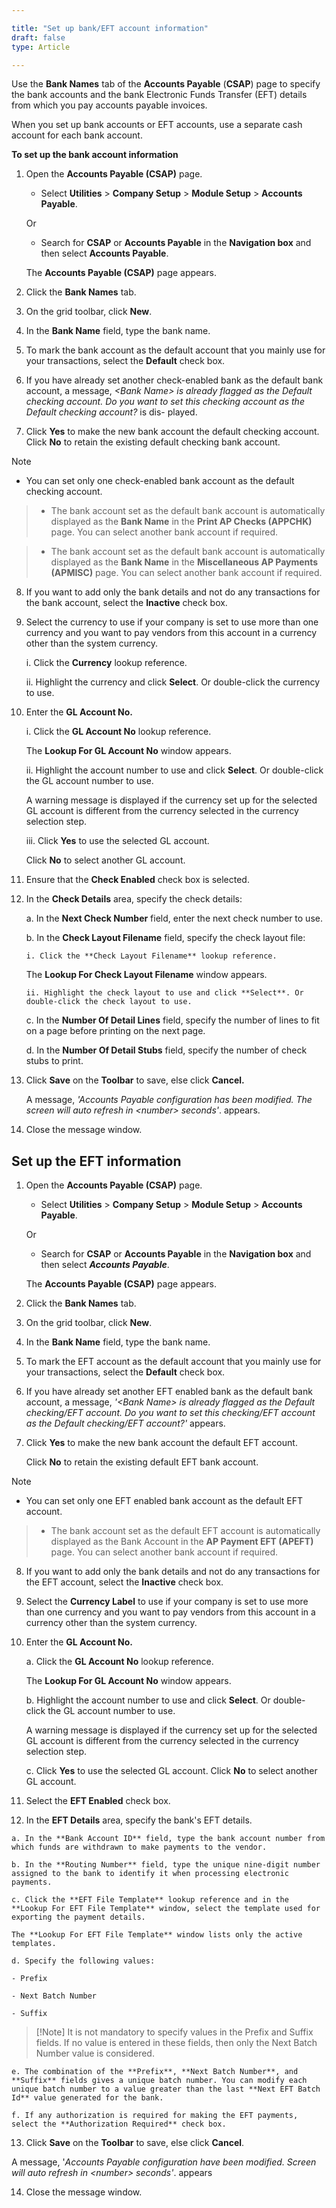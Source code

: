 ```yaml
---  

title: "Set up bank/EFT account information"  
draft: false 
type: Article

---
```


Use the **Bank Names** tab of the **Accounts Payable** (**CSAP**) page to specify the bank accounts and the bank Electronic Funds Transfer (EFT) details from which you pay accounts payable invoices.

When you set up bank accounts or EFT accounts, use a separate cash account for each bank account.

**To set up the bank account information**

1.  Open the **Accounts Payable (CSAP)** page.

    - Select **Utilities** > **Company Setup** > **Module Setup** > **Accounts Payable**.

    Or
    
    - Search for **CSAP** or **Accounts Payable** in the **Navigation box** and then select **Accounts Payable**.

    The **Accounts Payable (CSAP)** page appears.

2.  Click the **Bank Names** tab.

3.  On the grid toolbar, click **New**.

4.  In the **Bank Name** field, type the bank name.

5.  To mark the bank account as the default account that you mainly use for your transactions, select the **Default** check box.

6.  If you have already set another check-enabled bank as the default bank account, a message, *\<Bank Name> is already flagged as the Default checking account. Do you want to set this checking account as the Default checking account?* is dis- played.

7.  Click **Yes** to make the new bank account the default checking account. Click **No** to retain the existing default checking bank account.

> [!Note] 
> - You can set only one check-enabled bank account as the default checking account.

> - The bank account set as the default bank account is automatically displayed as the **Bank Name** in the **Print AP Checks (APPCHK)** page. You can select another bank account if required.

> - The bank account set as the default bank account is automatically displayed as the **Bank Name** in the **Miscellaneous AP Payments (APMISC)** page. You can select another bank account if required.

8.  If you want to add only the bank details and not do any transactions for the bank account, select the **Inactive** check box.

9.  Select the currency to use if your company is set to use more than one currency and you want to pay vendors from this account in a currency other than the system currency.

    i. Click the **Currency** lookup reference.
    
    ii. Highlight the currency and click **Select**. Or double-click the currency to use.

10. Enter the **GL Account No.** 

    i. Click the **GL Account No** lookup reference.
    
    The **Lookup For GL Account No** window appears.
    
    ii. Highlight the account number to use and click **Select**. Or double-click the GL account number to use.
    
    A warning message is displayed if the currency set up for the selected GL account is different from the currency selected in the currency selection step.
    
    iii. Click **Yes** to use the selected GL account. 
        
    Click **No** to select another GL account.
    
11. Ensure that the **Check Enabled** check box is selected.

12. In the **Check Details** area, specify the check details:

    a. In the **Next Check Number** field, enter the next check number to use.
    
    b. In the **Check Layout Filename** field, specify the check layout file: 
    
        i. Click the **Check Layout Filename** lookup reference.
        
    The **Lookup For Check Layout Filename** window appears.
        
        ii. Highlight the check layout to use and click **Select**. Or double-click the check layout to use.
        
    c. In the **Number Of Detail Lines** field, specify the number of lines to fit on a page before printing on the next page.
    
    d. In the **Number Of Detail Stubs** field, specify the number of check stubs to print.

13. Click **Save** on the **Toolbar** to save, else click **Cancel.**

    A message, *'Accounts Payable configuration has been modified. The screen will auto refresh in \<number> seconds'*. appears.

14. Close the message window.

## Set up the EFT information

1.  Open the **Accounts Payable (CSAP)** page.

    - Select **Utilities** > **Company Setup** > **Module Setup** > **Accounts Payable**.

    Or

    - Search for **CSAP** or **Accounts Payable** in the **Navigation box** and then select ***Accounts Payable***.
    
    The **Accounts Payable (CSAP)** page appears.

2.  Click the **Bank Names** tab.

3.  On the grid toolbar, click **New**.

4.  In the **Bank Name** field, type the bank name.

5.  To mark the EFT account as the default account that you mainly use for your transactions, select the **Default** check box.

6.  If you have already set another EFT enabled bank as the default bank account, a message, *'\<Bank Name> is already flagged as the Default checking/EFT account. Do you want to set this checking/EFT account as the Default checking/EFT account?'* appears.

7.  Click **Yes** to make the new bank account the default EFT account. 

    Click **No** to retain the existing default EFT bank account.

> [!Note] 
> - You can set only one EFT enabled bank account as the default EFT account.

>- The bank account set as the default EFT account is automatically displayed as the Bank Account in the **AP Payment EFT (APEFT)** page. You can select another bank account if required.

8. If you want to add only the bank details and not do any transactions for the EFT account, select the **Inactive** check box.

9. Select the **Currency Label** to use if your company is set to use more than one currency and you want to pay vendors from this account in a currency other than the system currency.

10. Enter the **GL Account No.**

    a. Click the **GL Account No** lookup reference.

    The **Lookup For GL Account No** window appears.

    b. Highlight the account number to use and click **Select**. Or double- click the GL account number to use.

    A warning message is displayed if the currency set up for the selected GL account is different from the currency selected in the currency selection step.

    c. Click **Yes** to use the selected GL account. Click **No** to select another GL account.
    
11. Select the **EFT Enabled** check box.

12.  In the **EFT Details** area, specify the bank's EFT details.

    a. In the **Bank Account ID** field, type the bank account number from which funds are withdrawn to make payments to the vendor.

    b. In the **Routing Number** field, type the unique nine-digit number assigned to the bank to identify it when processing electronic payments.
        
    c. Click the **EFT File Template** lookup reference and in the **Lookup For EFT File Template** window, select the template used for exporting the payment details.
        
    The **Lookup For EFT File Template** window lists only the active templates.
        
    d. Specify the following values:

    - Prefix

    - Next Batch Number

    - Suffix

 > [!Note] It is not mandatory to specify values in the Prefix and Suffix fields. If no value is entered in these fields, then only the Next Batch Number value is considered.

    e. The combination of the **Prefix**, **Next Batch Number**, and **Suffix** fields gives a unique batch number. You can modify each unique batch number to a value greater than the last **Next EFT Batch Id** value generated for the bank.

    f. If any authorization is required for making the EFT payments, select the **Authorization Required** check box.
    
13. Click **Save** on the **Toolbar** to save, else click **Cancel**.

A message, '*Accounts Payable configuration have been modified. Screen will auto refresh in \<number> seconds'*. appears

14.  Close the message window.

   